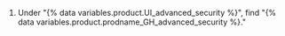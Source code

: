 1. Under "{% data variables.product.UI_advanced_security %}", find "{% data variables.product.prodname_GH_advanced_security %}."
